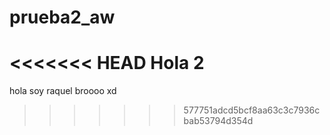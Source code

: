 # prueba2_aw
<<<<<<< HEAD
Hola 2
=======

hola soy raquel broooo xd
>>>>>>> 577751adcd5bcf8aa63c3c7936cbab53794d354d

